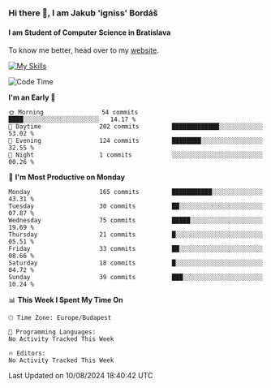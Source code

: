 ### Hi there 👋, I am Jakub 'igniss' Bordáš

#### I am Student of Computer Science in Bratislava
To know me better, head over to my [website](https://bordas.sk).

[![My Skills](https://skillicons.dev/icons?i=js,html,css,figma,svelte,java,kotlin,python,postgresql,typescript,nest,nodejs)](https://bordas.sk)


<!--START_SECTION:waka-->
![Code Time](http://img.shields.io/badge/Code%20Time-1%2C493%20hrs%2015%20mins-blue)

**I'm an Early 🐤** 

```text
🌞 Morning                54 commits          ████░░░░░░░░░░░░░░░░░░░░░   14.17 % 
🌆 Daytime                202 commits         █████████████░░░░░░░░░░░░   53.02 % 
🌃 Evening                124 commits         ████████░░░░░░░░░░░░░░░░░   32.55 % 
🌙 Night                  1 commits           ░░░░░░░░░░░░░░░░░░░░░░░░░   00.26 % 
```
📅 **I'm Most Productive on Monday** 

```text
Monday                   165 commits         ███████████░░░░░░░░░░░░░░   43.31 % 
Tuesday                  30 commits          ██░░░░░░░░░░░░░░░░░░░░░░░   07.87 % 
Wednesday                75 commits          █████░░░░░░░░░░░░░░░░░░░░   19.69 % 
Thursday                 21 commits          █░░░░░░░░░░░░░░░░░░░░░░░░   05.51 % 
Friday                   33 commits          ██░░░░░░░░░░░░░░░░░░░░░░░   08.66 % 
Saturday                 18 commits          █░░░░░░░░░░░░░░░░░░░░░░░░   04.72 % 
Sunday                   39 commits          ███░░░░░░░░░░░░░░░░░░░░░░   10.24 % 
```


📊 **This Week I Spent My Time On** 

```text
🕑︎ Time Zone: Europe/Budapest

💬 Programming Languages: 
No Activity Tracked This Week

🔥 Editors: 
No Activity Tracked This Week
```


 Last Updated on 10/08/2024 18:40:42 UTC
<!--END_SECTION:waka-->
